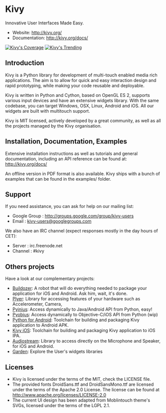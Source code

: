 Kivy
====

Innovative User Interfaces Made Easy.

- Website: http://kivy.org/
- Documentation: http://kivy.org/docs/

[![Kivy's Coverage](https://coveralls.io/repos/kivy/kivy/badge.png?branch=master)](https://coveralls.io/r/kivy/kivy?branch=master)
[![Kivy's Trending](https://d2weczhvl823v0.cloudfront.net/kivy/kivy/trend.png)](https://bitdeli.com/free)


Introduction
------------

Kivy is a Python library for development of multi-touch enabled media rich
applications. The aim is to allow for quick and easy interaction design and
rapid prototyping, while making your code reusable and deployable.

Kivy is written in Python and Cython, based on OpenGL ES 2, supports various
input devices and have an extensive widgets library. With the same codebase,
you can target Windows, OSX, Linux, Android and iOS. All our widgets are built
with multitouch support.

Kivy is MIT licensed, actively developed by a great community, as well as all
the projects managed by the Kivy organisation.

Installation, Documentation, Examples
-------------------------------------

Extensive installation instructions as well as tutorials and general
documentation, including an API reference can be found at: http://kivy.org/docs/

An offline version in PDF format is also available.
Kivy ships with a bunch of examples that can be found in the examples/ folder.


Support
-------

If you need assistance, you can ask for help on our mailing list:

* Google Group : http://groups.google.com/group/kivy-users
* Email        : kivy-users@googlegroups.com

We also have an IRC channel (expect responses mostly in the day hours of CET):

* Server  : irc.freenode.net
* Channel : #kivy

Others projects
---------------

Have a look at our complementary projects:

- [Buildozer](http://github.com/kivy/buildozer): A robot that will do
  everything needed to package your application for iOS and Android. Ask him,
  wait, it's done.
- [Plyer](http://github.com/kivy/plyer): Library for accessing features of your
  hardware such as Accelerometer, Camera, 
- [Pyjnius](http://github.com/kivy/pyjnius): Access dynamically to Java/Android
  API from Python, easy!
- [Pyobjus](http://github.com/kivy/pyobjus): Access dynamically to
  Objective-C/iOS API from Python (wip)
- [Python for Android](http://github.com/kivy/python-for-android): Toolchain
  for building and packaging Kivy application to Android APK.
- [Kivy iOS](http://github.com/kivy/kivy-ios): Toolchain for building and
  packaging Kivy application to iOS IPA.
- [Audiostream](http://github.com/kivy/audiostream): Library to access directly
  on the Microphone and Speaker, for iOS and Android.
- [Garden](http://github.com/kivy-garden): Explore the User's widgets libraries



Licenses
--------

- Kivy is licensed under the terms of the MIT, check the LICENSE file.
- The provided fonts DroidSans.ttf and DroidSansMono.ttf are licensed under
  the terms of the Apache 2.0 License. The license can be found at
  http://www.apache.org/licenses/LICENSE-2.0
- The current UI design has been adapted from Moblintouch theme's SVGs, licensed
  under the terms of the LGPL 2.1.


